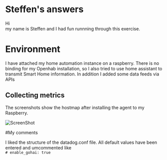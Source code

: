 # Steffen's answers

Hi<br>
my name is Steffen and I had fun runnning through this exercise.<br>

# Environment
I have attached my home automation instance on a raspberry. There is no
binding for my Openhab installation, so I also tried to use home assistant
to transmit Smart Home information. In addition I added some data feeds via APIs<br>

## Collecting metrics
The screenshots show the hostmap after installing the agent to my Raspberry.

![ScreenShot](https://github.com/mod42/hiring-engineers/blob/master/screenshots/hostmap_details.png)



#My comments

I liked the structure of the datadog.conf file. All default values have been entered and
umcommented like <br>```# enable_gohai: true```



